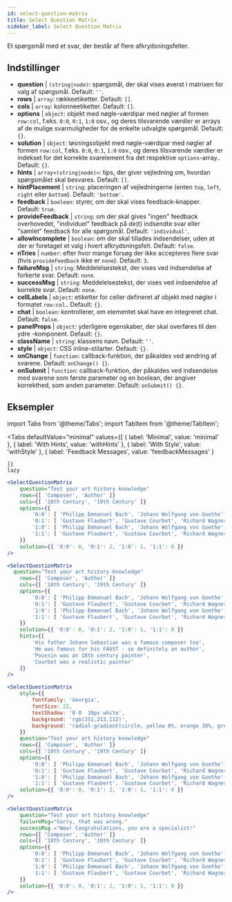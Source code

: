 ```yaml
---
id: select-question-matrix
title: Select Question Matrix
sidebar_label: Select Question Matrix
---
```


Et spørgsmål med et svar, der består af flere afkrydsningsfelter.

## Indstillinger

* __question__ | `(string|node)`: spørgsmål, der skal vises øverst i matrixen for valg af spørgsmål. Default: `''`.
* __rows__ | `array`: rækkeetiketter. Default: `[]`.
* __cols__ | `array`: kolonneetiketter. Default: `[]`.
* __options__ | `object`: objekt med nøgle-værdipar med nøgler af formen `row:col`, f.eks. `0:0`, `0:1`, `1:0` osv., og deres tilsvarende værdier er arrays af de mulige svarmuligheder for de enkelte udvalgte spørgsmål. Default: `{}`.
* __solution__ | `object`: løsningsobjekt med nøgle-værdipar med nøgler af formen `row:col`, f.eks. `0:0`, `0:1`, `1:0` osv., og deres tilsvarende værdier er indekset for det korrekte svarelement fra det respektive `options`-array.. Default: `{}`.
* __hints__ | `array<(string|node)>`: tips, der giver vejledning om, hvordan spørgsmålet skal besvares. Default: `[]`.
* __hintPlacement__ | `string`: placeringen af vejledningerne (enten `top`, `left`, `right` eller `bottom`). Default: `'bottom'`.
* __feedback__ | `boolean`: styrer, om der skal vises feedback-knapper. Default: `true`.
* __provideFeedback__ | `string`: om der skal gives "ingen" feedback overhovedet, "individuel" feedback på de(t) indsendte svar eller "samlet" feedback for alle spørgsmål. Default: `'individual'`.
* __allowIncomplete__ | `boolean`: om der skal tillades indsendelser, uden at der er foretaget et valg i hvert afkrydsningsfelt. Default: `false`.
* __nTries__ | `number`: efter hvor mange forsøg der ikke accepteres flere svar (hvis `provideFeedback` ikke er `none`). Default: `3`.
* __failureMsg__ | `string`: Meddelelsestekst, der vises ved indsendelse af forkerte svar. Default: `none`.
* __successMsg__ | `string`: Meddelelsestekst, der vises ved indsendelse af korrekte svar. Default: `none`.
* __cellLabels__ | `object`: etiketter for celler defineret af objekt med nøgler i formatet `row:col`.. Default: `{}`.
* __chat__ | `boolean`: kontrollerer, om elementet skal have en integreret chat. Default: `false`.
* __panelProps__ | `object`: yderligere egenskaber, der skal overføres til den ydre <Panel /> -komponent. Default: `{}`.
* __className__ | `string`: klassens navn. Default: `''`.
* __style__ | `object`: CSS inline-stilarter. Default: `{}`.
* __onChange__ | `function`: callback-funktion, der påkaldes ved ændring af svarene. Default: `onChange() {}`.
* __onSubmit__ | `function`: callback-funktion, der påkaldes ved indsendelse med svarene som første parameter og en boolean, der angiver korrekthed, som anden parameter. Default: `onSubmit() {}`.


## Eksempler


import Tabs from '@theme/Tabs';
import TabItem from '@theme/TabItem';

<Tabs
    defaultValue="minimal"
    values={[
        { label: 'Minimal', value: 'minimal' },
        { label: 'With Hints', value: 'withHints' },
        { label: 'With Style', value: 'withStyle' },
        { label: 'Feedback Messages', value: 'feedbackMessages' }
        
    ]}
    lazy
>

<TabItem value="minimal">

```jsx live
<SelectQuestionMatrix
    question="Test your art history knowledge"
    rows={[ 'Composer', 'Author' ]} 
    cols={[ '18th Century', '19th Century' ]} 
    options={{ 
        '0:0': [ 'Philipp Emmanuel Bach', 'Johann Wolfgang von Goethe', 'Nicolas Poussin'], 
        '0:1': [ 'Gustave Flaubert', 'Gustave Courbet', 'Richard Wagner'] ,
        '1:0': [ 'Philipp Emmanuel Bach', 'Johann Wolfgang von Goethe', 'Nicolas Poussin'],
        '1:1': [ 'Gustave Flaubert', 'Gustave Courbet', 'Richard Wagner'] 
    }} 
    solution={{ '0:0': 0, '0:1': 2, '1:0': 1, '1:1': 0 }}
/>
```
</TabItem>

<TabItem value="withHints">

```jsx live
<SelectQuestionMatrix
  question="Test your art history knowledge"
    rows={[ 'Composer', 'Author' ]} 
    cols={[ '18th Century', '19th Century' ]} 
    options={{ 
        '0:0': [ 'Philipp Emmanuel Bach', 'Johann Wolfgang von Goethe', 'Nicolas Poussin'], 
        '0:1': [ 'Gustave Flaubert', 'Gustave Courbet', 'Richard Wagner'] ,
        '1:0': [ 'Philipp Emmanuel Bach', 'Johann Wolfgang von Goethe', 'Nicolas Poussin'],
        '1:1': [ 'Gustave Flaubert', 'Gustave Courbet', 'Richard Wagner'] 
    }} 
    solution={{ '0:0': 0, '0:1': 2, '1:0': 1, '1:1': 0 }}
    hints={[
        'His father Johann Sebastian was a famous composer too',
        'He was famous for his FAUST - so definitely an author',
        'Poussin was an 18th century painter',
        'Courbet was a realistic painter'
    ]}
/>
```
</TabItem>

<TabItem value="withStyle">

```jsx live
<SelectQuestionMatrix
    style={{ 
        fontFamily: 'Georgia',
        fontSize: 22, 
        textShadow: '0 0  10px white',
        background: 'rgb(251,213,112)',
        background: 'radial-gradient(circle, yellow 0%, orange 30%, green 100%)'
    }}
    question="Test your art history knowledge"
    rows={[ 'Composer', 'Author' ]} 
    cols={[ '18th Century', '19th Century' ]} 
    options={{ 
        '0:0': [ 'Philipp Emmanuel Bach', 'Johann Wolfgang von Goethe', 'Nicolas Poussin'], 
        '0:1': [ 'Gustave Flaubert', 'Gustave Courbet', 'Richard Wagner'] ,
        '1:0': [ 'Philipp Emmanuel Bach', 'Johann Wolfgang von Goethe', 'Nicolas Poussin'],
        '1:1': [ 'Gustave Flaubert', 'Gustave Courbet', 'Richard Wagner'] }} 
    solution={{ '0:0': 0, '0:1': 2, '1:0': 1, '1:1': 0 }}
/>
```
</TabItem>


<TabItem value="feedbackMessages">

```jsx live
<SelectQuestionMatrix
    question="Test your art history knowledge"
    failureMsg="Sorry, that was wrong." 
    successMsg ="Wow! Congratulations, you are a specialist!"
    rows={[ 'Composer', 'Author' ]} 
    cols={[ '18th Century', '19th Century' ]} 
    options={{ 
        '0:0': [ 'Philipp Emmanuel Bach', 'Johann Wolfgang von Goethe', 'Nicolas Poussin'], 
        '0:1': [ 'Gustave Flaubert', 'Gustave Courbet', 'Richard Wagner'] ,
        '1:0': [ 'Philipp Emmanuel Bach', 'Johann Wolfgang von Goethe', 'Nicolas Poussin'],
        '1:1': [ 'Gustave Flaubert', 'Gustave Courbet', 'Richard Wagner'] 
    }} 
    solution={{ '0:0': 0, '0:1': 2, '1:0': 1, '1:1': 0 }}
/>
```

</TabItem>

</Tabs>

